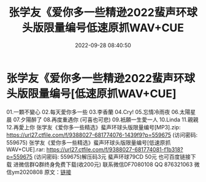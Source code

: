 ﻿---
title: 张学友《爱你多一些精逊2022蜚声环球头版限量编号低速原抓WAV+CUE
date: 2022-09-28 08:40:50
categories: 新碟专辑、稀有等精品
tags: 华语中文
---
# 张学友《爱你多一些精逊2022蜚声环球头版限量编号[低速原抓WAV+CUE]

01.一顆不變心
02.每天愛你多一些
03.李香蘭
04.Cry!
05.忘情冷雨夜
06.太陽星晨
07.夕陽醉了
08.再度重遇你 (可喜也可悲)
09.衹願一生愛一人
10.Linda
11.親親
12.再愛上你
张学友《爱你多一些精选》蜚声环球头版限量编号[MP3].zip: https://url27.ctfile.com/f/9388027-681774076-1439f9?p=559675
(访问密码: 559675)
张学友《爱你多一些精选》蜚声环球头版限量编号[低速原抓WAV+CUE].rar: https://url27.ctfile.com/f/9388027-681774081-f1b318?p=559675
(访问密码: 559675)解压码3元
蜚声环球79CD 50元
也可百度链接下载
进微信群Q群终身免费下载(收200元)
联系微信DF7080108 QQ 876321063
微信ym2020808
原文：[链接](https://blog.sina.com.cn/s/blog_1647c7e7601030zn8.html)